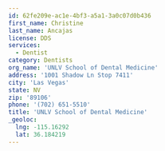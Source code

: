 ```yaml
---
id: 62fe209e-ac1e-4bf3-a5a1-3a0c07d0b436
first_name: Christine
last_name: Ancajas
license: DDS
services:
  - Dentist
category: Dentists
org_name: 'UNLV School of Dental Medicine'
address: '1001 Shadow Ln Stop 7411'
city: 'Las Vegas'
state: NV
zip: '89106'
phone: '(702) 651-5510'
title: 'UNLV School of Dental Medicine'
_geoloc:
  lng: -115.16292
  lat: 36.184219
---
```

